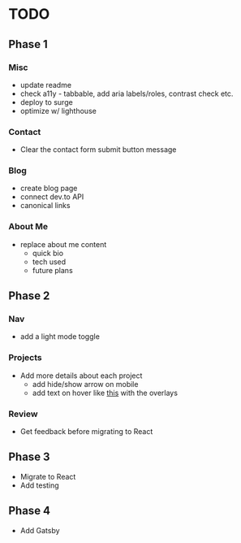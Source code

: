 # TODO

## Phase 1

### Misc

- update readme
- check a11y - tabbable, add aria labels/roles, contrast check etc.
- deploy to surge
- optimize w/ lighthouse

### Contact

- Clear the contact form submit button message

### Blog

- create blog page
- connect dev.to API
- canonical links

### About Me

- replace about me content
  - quick bio
  - tech used
  - future plans

## Phase 2

### Nav

- add a light mode toggle

### Projects

- Add more details about each project
  - add hide/show arrow on mobile
  - add text on hover like [this](https://mattfarley.ca/) with the overlays

### Review

- Get feedback before migrating to React

## Phase 3

- Migrate to React
- Add testing

## Phase 4

- Add Gatsby
